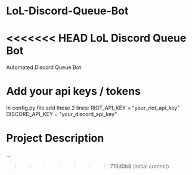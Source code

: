 # LoL-Discord-Queue-Bot
<<<<<<< HEAD
LoL Discord Queue Bot
=======
Automated Discord Queue Bot

# Add your api keys / tokens
In config.py file add these 2 lines:
RIOT_API_KEY = "your_riot_api_key"
DISCORD_API_KEY = "your_discord_api_key"

# Project Description
...
>>>>>>> 716d0b8 (initial commit)
